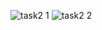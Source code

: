
![task2 1](https://user-images.githubusercontent.com/92012265/150486270-14404541-91b4-4ccc-9990-fb2e8affdc7a.png)
![task2 2](https://user-images.githubusercontent.com/92012265/150486273-3eb7129f-b7f6-4907-b88b-c0be57cfc919.png)
